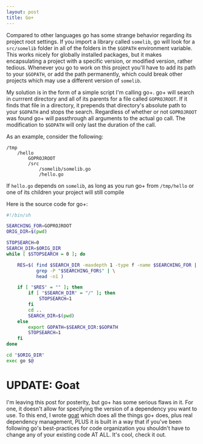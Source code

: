 ```yaml
---
layout: post
title: Go+
---
```


Compared to other languages go has some strange behavior regarding its project
root settings. If you import a library called `somelib`, go will look for a
`src/somelib` folder in all of the folders in the `$GOPATH` environment
variable. This works nicely for globally installed packages, but it makes
encapsulating a project with a specific version, or modified version, rather
tedious. Whenever you go to work on this project you'll have to add its path to
your `$GOPATH`, or add the path permanently, which could break other projects
which may use a different version of `somelib`.

My solution is in the form of a simple script I'm calling go+. go+ will search
in currrent directory and all of its parents for a file called `GOPROJROOT`. If
it finds that file in a directory, it prepends that directory's absolute path to
your `$GOPATH` and stops the search. Regardless of whether or not `GOPROJROOT`
was found go+ will passthrough all arguments to the actual go call. The
modification to `$GOPATH` will only last the duration of the call.

As an example, consider the following:
```
/tmp
    /hello
        GOPROJROOT
        /src
            /somelib/somelib.go
            /hello.go
```

If `hello.go` depends on `somelib`, as long as you run go+ from `/tmp/hello` or
one of its children your project will still compile

Here is the source code for go+:

```bash
#!/bin/sh

SEARCHING_FOR=GOPROJROOT
ORIG_DIR=$(pwd)

STOPSEARCH=0
SEARCH_DIR=$ORIG_DIR
while [ $STOPSEARCH = 0 ]; do

    RES=$( find $SEARCH_DIR -maxdepth 1 -type f -name $SEARCHING_FOR | \
           grep -P "$SEARCHING_FOR$" | \
           head -n1 )

    if [ "$RES" = "" ]; then
        if [ "$SEARCH_DIR" = "/" ]; then
            STOPSEARCH=1
        fi
        cd ..
        SEARCH_DIR=$(pwd)
    else
        export GOPATH=$SEARCH_DIR:$GOPATH
        STOPSEARCH=1
    fi
done

cd "$ORIG_DIR"
exec go $@
```

# UPDATE: Goat

I'm leaving this post for posterity, but go+ has some serious flaws in it. For
one, it doesn't allow for specifying the version of a dependency you want to
use. To this end, I wrote [goat][0] which does all the things go+ does, plus
real dependency management, PLUS it is built in a way that if you've been
following go's best-practices for code organization you shouldn't have to change
any of your existing code AT ALL. It's cool, check it out.

[0]: http://github.com/mediocregopher/goat
